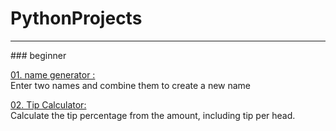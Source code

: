 # PythonProjects
<hr>
### beginner
<p><a href="https://github.com/littleduck1219/PythonProjects/tree/main/01.beginner%20project/01.%20make%20name">01. name generator : </a><br>
          Enter two names and combine them to create a new name</p>
<p><a href="https://github.com/littleduck1219/PythonProjects/tree/main/01.beginner%20project/02.%20make%20name">02. Tip Calculator: </a><br>
          Calculate the tip percentage from the amount, including tip per head.</p>